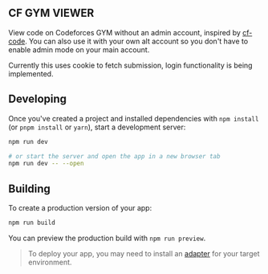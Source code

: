 ## CF GYM VIEWER

View code on Codeforces GYM without an admin account, inspired by [cf-code](https://github.com/dianhsu/cf-code). You can also use it with your own alt account so you don't have to enable admin mode on your main account.

Currently this uses cookie to fetch submission, login functionality is being implemented.

## Developing

Once you've created a project and installed dependencies with `npm install` (or `pnpm install` or `yarn`), start a development server:

```bash
npm run dev

# or start the server and open the app in a new browser tab
npm run dev -- --open
```

## Building

To create a production version of your app:

```bash
npm run build
```

You can preview the production build with `npm run preview`.

> To deploy your app, you may need to install an [adapter](https://kit.svelte.dev/docs/adapters) for your target environment.

